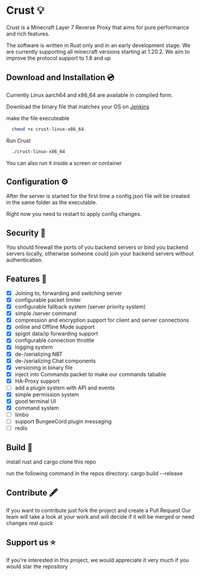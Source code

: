 # Crust 💡

Crust is a Minecraft Layer 7 Reverse Proxy that aims for pure performance and rich features.

The software is written in Rust only and in an early development stage. We are currently supporting all minecraft
versions starting at 1.20.2. We aim to improve the protocol support to 1.8 and up

## Download and Installation 💿

Currently Linux aarch64 and x86_64 are available in compiled form.

Download the binary file that matches your OS on [Jenkins](https://ci.outfluencer.dev/job/Crust/)

make the file executeable

```bash
  chmod +x crust-linux-x86_64
```

Run Crust

```bash
  ./crust-linux-x86_64
```

You can also run it inside a screen or container

## Configuration ⚙️

After the server is started for the first time a config.json file will be created in the same folder as the executable.

Right now you need to restart to apply config changes.

## Security 🔗

You should firewall the ports of you backend servers or bind you backend servers locally, otherwise someone could join
your backend servers without authentication.

## Features 📃

- [x] Joining to, forwarding and switching server
- [x] configurable packet limiter
- [x] configurable fallback system (server priority system)
- [x] simple /server command
- [x] compression and encryption support for client and server connections
- [x] online and Offline Mode support
- [x] spigot data/ip forwarding support
- [x] configurable connection throttle
- [x] logging system
- [x] de-/serializing NBT
- [x] de-/serializing Chat components
- [x] versioning in binary file
- [x] inject into Commands packet to make our commands tabable
- [x] HA-Proxy support
- [ ] add a plugin system with API and events
- [x] simple permission system
- [x] good terminal UI
- [x] command system
- [ ] limbo
- [ ] support BungeeCord plugin messaging
- [ ] redis

## Build 🔨

install rust and cargo
clone this repo

run the following command in the repos directory:
cargo build --release

## Contribute 🖋️

If you want to contribute just fork the project and create a Pull Request
Our team will take a look at your work and will decide if it will be merged or need changes real quick

## Support us ⭐️

If you're interested in this project, we would appreciate it very much if you would star the repository


